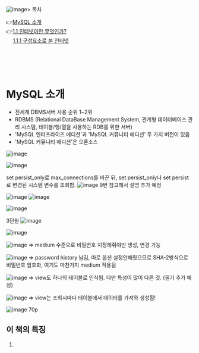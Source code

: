 ![image](https://github.com/inpink/CS_Database_Study/assets/108166692/ef9d1838-c07b-49e4-af50-652b402a5d96)> 목차

👉[MySQL 소개](#mysql-소개)　      
👉[1.1 인터넷이란 무엇인가?](#11-인터넷이란-무엇인가)　   
　   [1.1.1 구성요소로 본 인터넷](#111-구성요소로-본-인터넷)　   　   
   
　   
　   
　   
# MySQL 소개

- 전세계 DBMS서버 사용 순위 1~2위
- RDBMS (Relational DataBase Management System, 관계형 데이터베이스 관리 시스템, 테이블/행/열을 사용하는 RDB를 위한 서버) 
- 'MySQL 엔터프라이즈 에디션'과 'MySQL 커뮤니티 에디션' 두 가지 버전이 있음 
- 'MySQL 커뮤니티 에디션'은 오픈소스


![image](https://github.com/inpink/CS_Database_Study/assets/108166692/cdc9b1ef-9e1a-4e8e-86be-8d5d1b2e9234)



![image](https://github.com/inpink/CS_Database_Study/assets/108166692/663f216e-8d8f-407d-9252-b53738e3fa01)

set persist_only로 max_connections를 바꾼 뒤, 
set persist_only나 set persist로 변경된 시스템 변수를 조회함. 
![image](https://github.com/inpink/CS_Database_Study/assets/108166692/572a9878-d395-4932-9c3a-540327f20f0d)
9번 참고해서 설명 추가 예정


![image](https://github.com/inpink/CS_Database_Study/assets/108166692/3776479e-13c1-4c4c-a308-892f12fa7860)
![image](https://github.com/inpink/CS_Database_Study/assets/108166692/9026aba3-0b31-4a13-9721-d288e51d4677)

![image](https://github.com/inpink/CS_Database_Study/assets/108166692/b38ee026-0693-4483-8035-7a2c0c818974)


3단원
![image](https://github.com/inpink/CS_Database_Study/assets/108166692/fd7a9958-474a-4ea7-81bf-53066a70bcca)

![image](https://github.com/inpink/CS_Database_Study/assets/108166692/1038445f-8601-4340-acc8-a4f2d251a9b1)


![image](https://github.com/inpink/CS_Database_Study/assets/108166692/b6727b8a-a287-43ea-82cc-62b47c42d2b5)
=> medium 수준으로 비밀번호 지정해줘야만 생성, 변경 가능

![image](https://github.com/inpink/CS_Database_Study/assets/108166692/ce514fe9-d929-4987-88e9-91cd1b3073f5)
=> password history 남김, 따로 옵션 설정안해줬으므로 SHA-2방식으로 비밀번호 암호화, 여기도 마찬가지 medium 적용됨


![image](https://github.com/inpink/CS_Database_Study/assets/108166692/eb599fc3-8f62-43ca-8bd6-eafc15ac030d)
=> view도 하나의 테이블로 인식됨. 다만 특성이 많이 다른 것. (필기 추가 예정)

![image](https://github.com/inpink/CS_Database_Study/assets/108166692/d8b345e4-7eda-48f4-92cd-e417c21164bf)
=> view는 조회시마다 테이블에서 데이터를 가져와 생성됨!

![image](https://github.com/inpink/CS_Database_Study/assets/108166692/8873487d-26f0-46ae-9f40-0f934ff472e0)
70p

## 이 책의 특징 

1.  
